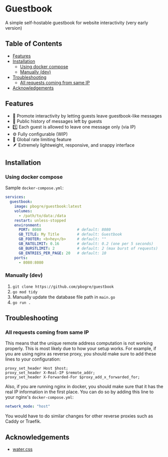 # Guestbook

A simple self-hostable guestbook for website interactivity (very early version)

## Table of Contents

- [Features](#features)
- [Installation](#installation)
    - [Using docker compose](#using-docker-compose)
    - [Manually (dev)](#manually-dev)
- [Troubleshooting](#troubleshooting)
    - [All requests coming from same IP](#all-requests-coming-from-same-ip)
- [Acknowledgements](#acknowledgements)

## Features
- 📝 Promote interactivity by letting guests leave guestbook-like messages
- 📜 Public history of messages left by guests
- 1️⃣  Each guest is allowed to leave one message only (via IP)
- ⚙️  Fully configurable (WIP)
- 🙅 Global rate limiting feature
- 🪶 Extremely lightweight, responsive, and snappy interface

## Installation

### Using docker compose

Sample `docker-compose.yml`:
```yml
services:
  guestbook:
    image: pbogre/guestbook:latest
    volumes:
      - /path/to/data:/data
    restart: unless-stopped
    environment:
      PORT: 8080                # default: 8080
      GB_TITLE: My Title        # default: Guestbook
      GB_FOOTER: <b>hey</b>     # default: ""
      GB_RATELIMIT: 0.16        # default: 0.2 (one per 5 seconds)
      GB_BURSTLIMIT: 2          # default: 2 (max burst of requests)
      GB_ENTRIES_PER_PAGE: 20   # default: 10
    ports:
      - 8080:8080
```

### Manually (dev)
1. `git clone https://github.com/pbogre/guestbook`
2. `go mod tidy`
3. Manually update the database file path in `main.go`
4. `go run .`

## Troubleshooting

### All requests coming from same IP

This means that the unique remote address computation is not
working properly. This is most likely due to how your setup
works. For example, if you are using nginx as reverse proxy,
you should make sure to add these lines to your configuration:

```nginx
proxy_set_header Host $host;
proxy_set_header X-Real-IP $remote_addr;
proxy_set_header X-Forwarded-For $proxy_add_x_forwarded_for;
```

Also, if you are running nginx in docker, you should make sure
that it has the real IP information in the first place. You 
can do so by adding this line to your nginx's `docker-compose.yml`:

```yml
network_mode: "host"
```

You would have to do similar changes for other reverse proxies such 
as Caddy or Traefik.

## Acknowledgements
- [water.css](https://watercss.kognise.dev/)
